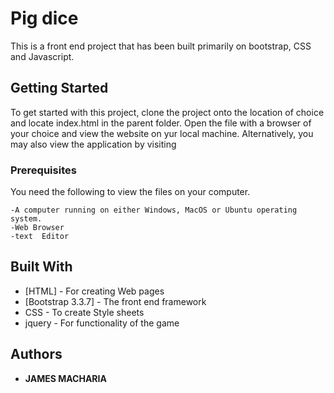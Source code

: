 # Pig dice

This is a front end project that has been built primarily on bootstrap, CSS and Javascript.

## Getting Started

To get started with this project, clone the project onto the location of choice and locate index.html in the parent folder. Open the file with a browser of your choice and view the website on yur local machine. Alternatively, you may also view the application by visiting

### Prerequisites

You need the following to view the files on your computer.

```
-A computer running on either Windows, MacOS or Ubuntu operating system.
-Web Browser
-text  Editor
```

## Built With

* [HTML] - For creating Web pages
* [Bootstrap 3.3.7] - The front end framework
* CSS - To create Style sheets
* jquery - For functionality of the game


## Authors

* **JAMES MACHARIA** 
